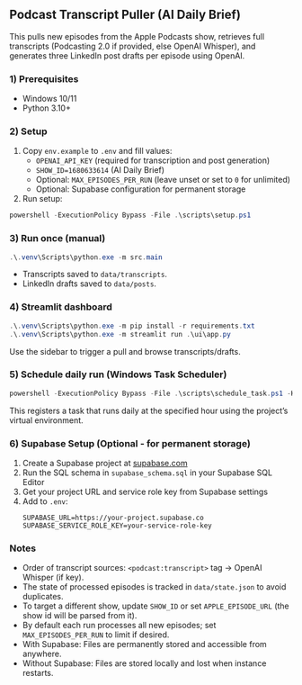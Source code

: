 ## Podcast Transcript Puller (AI Daily Brief)

This pulls new episodes from the Apple Podcasts show, retrieves full transcripts (Podcasting 2.0 if provided, else OpenAI Whisper), and generates three LinkedIn post drafts per episode using OpenAI.

### 1) Prerequisites
- Windows 10/11
- Python 3.10+

### 2) Setup
1. Copy `env.example` to `.env` and fill values:
   - `OPENAI_API_KEY` (required for transcription and post generation)
   - `SHOW_ID=1680633614` (AI Daily Brief)
   - Optional: `MAX_EPISODES_PER_RUN` (leave unset or set to `0` for unlimited)
   - Optional: Supabase configuration for permanent storage
2. Run setup:
```powershell
powershell -ExecutionPolicy Bypass -File .\scripts\setup.ps1
```

### 3) Run once (manual)
```powershell
.\.venv\Scripts\python.exe -m src.main
```

- Transcripts saved to `data/transcripts`.
- LinkedIn drafts saved to `data/posts`.

### 4) Streamlit dashboard
```powershell
.\.venv\Scripts\python.exe -m pip install -r requirements.txt
.\.venv\Scripts\python.exe -m streamlit run .\ui\app.py
```

Use the sidebar to trigger a pull and browse transcripts/drafts.

### 5) Schedule daily run (Windows Task Scheduler)
```powershell
powershell -ExecutionPolicy Bypass -File .\scripts\schedule_task.ps1 -Hour 8
```

This registers a task that runs daily at the specified hour using the project’s virtual environment.

### 6) Supabase Setup (Optional - for permanent storage)

1. Create a Supabase project at [supabase.com](https://supabase.com)
2. Run the SQL schema in `supabase_schema.sql` in your Supabase SQL Editor
3. Get your project URL and service role key from Supabase settings
4. Add to `.env`:
   ```
   SUPABASE_URL=https://your-project.supabase.co
   SUPABASE_SERVICE_ROLE_KEY=your-service-role-key
   ```

### Notes
- Order of transcript sources: `<podcast:transcript>` tag → OpenAI Whisper (if key).
- The state of processed episodes is tracked in `data/state.json` to avoid duplicates.
- To target a different show, update `SHOW_ID` or set `APPLE_EPISODE_URL` (the show id will be parsed from it).
- By default each run processes all new episodes; set `MAX_EPISODES_PER_RUN` to limit if desired.
- With Supabase: Files are permanently stored and accessible from anywhere.
- Without Supabase: Files are stored locally and lost when instance restarts.

